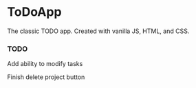 # ToDoApp
The classic TODO app. Created with vanilla JS, HTML, and CSS.

### TODO

Add ability to modify tasks

Finish delete project button
